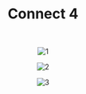 <div align="center">

# Connect 4
  
<br/>
  

![1](https://user-images.githubusercontent.com/120946916/234125772-bbacc051-fc9c-43b2-aa22-7b69194348c1.png)

![2](https://user-images.githubusercontent.com/120946916/234125800-ecd797bf-82de-49e7-8424-f0110ce58711.png)

![3](https://user-images.githubusercontent.com/120946916/234125824-0d5033a3-c42d-4f64-be0f-82fd80e62bbc.png)


</div>
